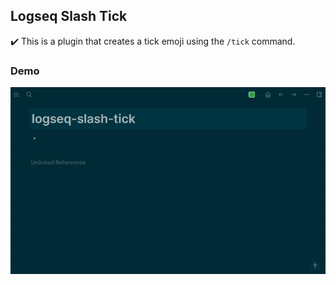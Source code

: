 ## Logseq Slash Tick
✔️ This is a plugin that creates a tick emoji using the `/tick` command.

### Demo

![demo](./demo.gif)


